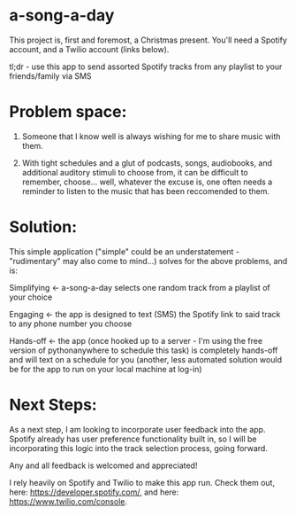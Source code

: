 # a-song-a-day

This project is, first and foremost, a Christmas present. You'll need a Spotify account, and a Twilio account (links below).

tl;dr - use this app to send assorted Spotify tracks from any playlist to your friends/family via SMS

# Problem space: 

1) Someone that I know well is always wishing for me to share music with them.

2) With tight schedules and a glut of podcasts, songs, audiobooks, and additional auditory stimuli to choose from,
   it can be difficult to remember, choose... 
   well, whatever the excuse is, one often needs a reminder to listen to the music that has been reccomended to them.

# Solution:

This simple application ("simple" could be an understatement - "rudimentary" may also come to mind...) solves for the above problems, and is:

Simplifying <- a-song-a-day selects one random track from a playlist of your choice

Engaging <- the app is designed to text (SMS) the Spotify link to said track to any phone number you choose 

Hands-off <- the app (once hooked up to a server - I'm using the free version of pythonanywhere to schedule this task) is completely hands-off and will text on a schedule for you (another, less automated solution would be for the app to run on your local machine at log-in)

# Next Steps:

As a next step, I am looking to incorporate user feedback into the app. Spotify already has user preference functionality built in, so I will be incorporating this logic into the track selection process, going forward.


Any and all feedback is welcomed and appreciated!

I rely heavily on Spotify and Twilio to make this app run. Check them out, here: https://developer.spotify.com/, and here: https://www.twilio.com/console.
